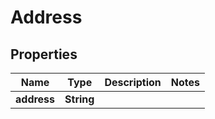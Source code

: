 

# Address

## Properties

Name | Type | Description | Notes
------------ | ------------- | ------------- | -------------
**address** | **String** |  | 



